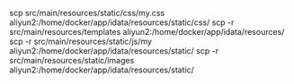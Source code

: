 scp src/main/resources/static/css/my.css aliyun2:/home/docker/app/idata/resources/static/css/
scp -r src/main/resources/templates aliyun2:/home/docker/app/idata/resources/
scp -r src/main/resources/static/js/my aliyun2:/home/docker/app/idata/resources/static/
scp -r src/main/resources/static/images aliyun2:/home/docker/app/idata/resources/static/

